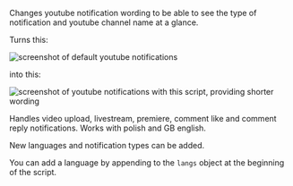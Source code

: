 Changes youtube notification wording to be able to see the type of notification and youtube channel name at a glance.

Turns this:

![screenshot of default youtube notifications](https://user-images.githubusercontent.com/11395615/226699631-288e5341-2110-4373-81a5-d7b10d367397.png)

into this:

![screenshot of youtube notifications with this script, providing shorter wording](https://user-images.githubusercontent.com/11395615/226699721-b8ee44e2-bd48-4a23-9b87-3d751747048f.png)

Handles video upload, livestream, premiere, comment like and comment reply notifications.
Works with polish and GB english.

New languages and notification types can be added.

You can add a language by appending to the `langs` object at the beginning of the script.
